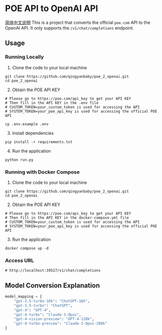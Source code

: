 # POE API to OpenAI API
[简体中文说明](README_ZH.md)
This is a project that converts the official `poe.com` API to the OpenAI API. It only supports the `/v1/chat/completions` endpoint.

## Usage
### Running Locally

1. Clone the code to your local machine
```shell
git clone https://github.com/qingyanbaby/poe_2_openai.git
cd poe_2_openai
```

2. Obtain the POE API KEY
```shell
# Please go to https://poe.com/api_key to get your API KEY
# Then fill in the API KEY in the .env file
# CUSTOM_TOKEN=your_custom_token is used for accessing the API
# SYSTEM_TOKEN=your_poe_api_key is used for accessing the official POE API

cp .env.example .env
```

3. Install dependencies
```shell 
pip install -r requirements.txt
```

4. Run the application
```shell
python run.py
```

### Running with Docker Compose

1. Clone the code to your local machine 
```shell
git clone https://github.com/qingyanbaby/poe_2_openai.git
cd poe_2_openai
```

2. Obtain the POE API KEY
```shell
# Please go to https://poe.com/api_key to get your API KEY 
# Then fill in the API KEY in the docker-compose.yml file
# CUSTOM_TOKEN=your_custom_token is used for accessing the API
# SYSTEM_TOKEN=your_poe_api_key is used for accessing the official POE API
```

3. Run the application
```shell
docker compose up -d
```

### Access URL
```shell
# http://localhost:39527/v1/chat/completions
```

## Model Conversion Explanation
```python
model_mapping = {
    "gpt-3.5-turbo-16k": "ChatGPT-16k",
    "gpt-3.5-turbo": "ChatGPT",  
    "gpt-4": "GPT-4",
    "gpt-4-turbo": "Claude-3-Opus",
    "gpt-4-vision-preview": "GPT-4-128k",
    "gpt-4-turbo-preview": "Claude-3-Opus-200k"
}
```